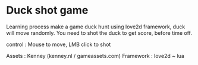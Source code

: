 # Duck shot game


Learning process make a game duck hunt using love2d framework, duck will move randomly. You need to shot the duck to get score, before time off.

control : 
Mouse to move, LMB click to shot

Assets : Kenney (kenney.nl / gameassets.com)
Framework : love2d ~ lua
